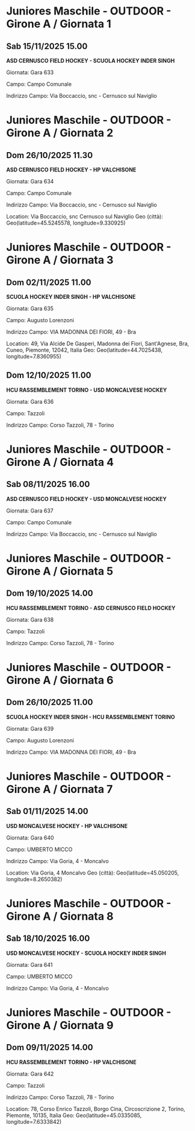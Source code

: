 # Juniores Maschile - OUTDOOR  - Girone A / Giornata 1
## Sab 15/11/2025 15.00
**ASD CERNUSCO FIELD HOCKEY - SCUOLA HOCKEY INDER SINGH**

Giornata: Gara 633

Campo: Campo Comunale 

Indirizzo Campo:  Via Boccaccio, snc - Cernusco sul Naviglio


# Juniores Maschile - OUTDOOR  - Girone A / Giornata 2
## Dom 26/10/2025 11.30
**ASD CERNUSCO FIELD HOCKEY - HP VALCHISONE**

Giornata: Gara 634

Campo: Campo Comunale 

Indirizzo Campo:  Via Boccaccio, snc - Cernusco sul Naviglio

Location:  Via Boccaccio, snc Cernusco sul Naviglio
Geo (città): Geo(latitude=45.5245578, longitude=9.330925)

# Juniores Maschile - OUTDOOR  - Girone A / Giornata 3
## Dom 02/11/2025 11.00
**SCUOLA HOCKEY INDER SINGH - HP VALCHISONE**

Giornata: Gara 635

Campo: Augusto Lorenzoni 

Indirizzo Campo:  VIA MADONNA DEI FIORI, 49 - Bra

Location: 49, Via Alcide De Gasperi, Madonna dei Fiori, Sant'Agnese, Bra, Cuneo, Piemonte, 12042, Italia
Geo: Geo(latitude=44.7025438, longitude=7.8360955)


## Dom 12/10/2025 11.00
**HCU RASSEMBLEMENT TORINO - USD MONCALVESE HOCKEY**

Giornata: Gara 636

Campo: Tazzoli 

Indirizzo Campo:  Corso Tazzoli, 78 - Torino


# Juniores Maschile - OUTDOOR  - Girone A / Giornata 4
## Sab 08/11/2025 16.00
**ASD CERNUSCO FIELD HOCKEY - USD MONCALVESE HOCKEY**

Giornata: Gara 637

Campo: Campo Comunale 

Indirizzo Campo:  Via Boccaccio, snc - Cernusco sul Naviglio


# Juniores Maschile - OUTDOOR  - Girone A / Giornata 5
## Dom 19/10/2025 14.00
**HCU RASSEMBLEMENT TORINO - ASD CERNUSCO FIELD HOCKEY**

Giornata: Gara 638

Campo: Tazzoli 

Indirizzo Campo:  Corso Tazzoli, 78 - Torino


# Juniores Maschile - OUTDOOR  - Girone A / Giornata 6
## Dom 26/10/2025 11.00
**SCUOLA HOCKEY INDER SINGH - HCU RASSEMBLEMENT TORINO**

Giornata: Gara 639

Campo: Augusto Lorenzoni 

Indirizzo Campo:  VIA MADONNA DEI FIORI, 49 - Bra


# Juniores Maschile - OUTDOOR  - Girone A / Giornata 7
## Sab 01/11/2025 14.00
**USD MONCALVESE HOCKEY - HP VALCHISONE**

Giornata: Gara 640

Campo: UMBERTO MICCO 

Indirizzo Campo:  Via Goria, 4 - Moncalvo

Location:  Via Goria, 4 Moncalvo
Geo (città): Geo(latitude=45.050205, longitude=8.2650382)

# Juniores Maschile - OUTDOOR  - Girone A / Giornata 8
## Sab 18/10/2025 16.00
**USD MONCALVESE HOCKEY - SCUOLA HOCKEY INDER SINGH**

Giornata: Gara 641

Campo: UMBERTO MICCO 

Indirizzo Campo:  Via Goria, 4 - Moncalvo


# Juniores Maschile - OUTDOOR  - Girone A / Giornata 9
## Dom 09/11/2025 14.00
**HCU RASSEMBLEMENT TORINO - HP VALCHISONE**

Giornata: Gara 642

Campo: Tazzoli 

Indirizzo Campo:  Corso Tazzoli, 78 - Torino

Location: 78, Corso Enrico Tazzoli, Borgo Cina, Circoscrizione 2, Torino, Piemonte, 10135, Italia
Geo: Geo(latitude=45.0335085, longitude=7.6333842)

